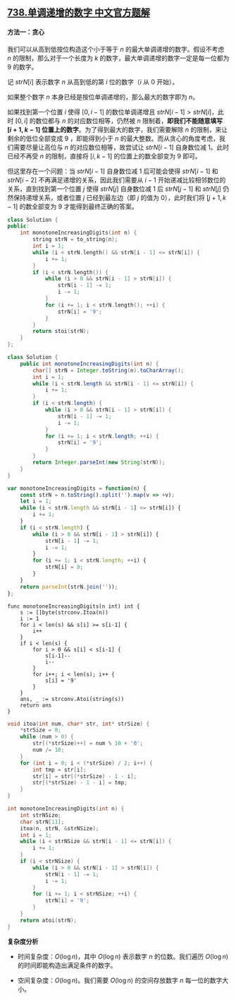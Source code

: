 ## [738.单调递增的数字 中文官方题解](https://leetcode.cn/problems/monotone-increasing-digits/solutions/100000/dan-diao-di-zeng-de-shu-zi-by-leetcode-s-5908)
#### 方法一：贪心

我们可以从高到低按位构造这个小于等于 $n$ 的最大单调递增的数字。假设不考虑 $n$ 的限制，那么对于一个长度为 $k$ 的数字，最大单调递增的数字一定是每一位都为 $9$ 的数字。

记 $\textit{strN}[i]$ 表示数字 $n$ 从高到低的第 $i$ 位的数字（$i$ 从 $0$ 开始）。

如果整个数字 $n$ 本身已经是按位单调递增的，那么最大的数字即为 $n$。

如果找到第一个位置 $i$ 使得 $[0,i-1]$ 的数位单调递增且 $\textit{strN}[i-1]>\textit{strN}[i]$，此时 $[0,i]$ 的数位都与 $n$ 的对应数位相等，仍然被 $n$ 限制着，**即我们不能随意填写 $[i+1,k-1]$ 位置上的数字**。为了得到最大的数字，我们需要解除 $n$ 的限制，来让剩余的低位全部变成 $9$ ，即能得到小于 $n$ 的最大整数。而从贪心的角度考虑，我们需要尽量让高位与 $n$ 的对应数位相等，故尝试让 $\textit{strN}[i-1]$ 自身数位减 $1$。此时已经不再受 $n$ 的限制，直接将 $[i, k-1]$ 的位置上的数全部变为 $9$ 即可。

但这里存在一个问题：当 $\textit{strN}[i-1]$ 自身数位减 $1$ 后可能会使得 $\textit{strN}[i-1]$ 和 $\textit{strN}[i-2]$ 不再满足递增的关系，因此我们需要从 $i-1$ 开始递减比较相邻数位的关系，直到找到第一个位置 $j$ 使得 $\textit{strN}[j]$ 自身数位减 $1$ 后 $\textit{strN}[j-1]$ 和 $\textit{strN}[j]$ 仍然保持递增关系，或者位置 $j$ 已经到最左边（即 $j$ 的值为 $0$），此时我们将 $[j+1,k-1]$ 的数全部变为 $9$ 才能得到最终正确的答案。

```C++ [sol1-C++]
class Solution {
public:
    int monotoneIncreasingDigits(int n) {
        string strN = to_string(n);
        int i = 1;
        while (i < strN.length() && strN[i - 1] <= strN[i]) {
            i += 1;
        }
        if (i < strN.length()) {
            while (i > 0 && strN[i - 1] > strN[i]) {
                strN[i - 1] -= 1;
                i -= 1;
            }
            for (i += 1; i < strN.length(); ++i) {
                strN[i] = '9';
            }
        }
        return stoi(strN);
    }
};
```

```Java [sol1-Java]
class Solution {
    public int monotoneIncreasingDigits(int n) {
        char[] strN = Integer.toString(n).toCharArray();
        int i = 1;
        while (i < strN.length && strN[i - 1] <= strN[i]) {
            i += 1;
        }
        if (i < strN.length) {
            while (i > 0 && strN[i - 1] > strN[i]) {
                strN[i - 1] -= 1;
                i -= 1;
            }
            for (i += 1; i < strN.length; ++i) {
                strN[i] = '9';
            }
        }
        return Integer.parseInt(new String(strN));
    }
}
```

```JavaScript [sol1-JavaScript]
var monotoneIncreasingDigits = function(n) {
    const strN = n.toString().split('').map(v => +v);
    let i = 1;
    while (i < strN.length && strN[i - 1] <= strN[i]) {
        i += 1;
    }
    if (i < strN.length) {
        while (i > 0 && strN[i - 1] > strN[i]) {
            strN[i - 1] -= 1;
            i -= 1;
        }
        for (i += 1; i < strN.length; ++i) {
            strN[i] = 9;
        }
    }
    return parseInt(strN.join(''));
};
```

```Golang [sol1-Golang]
func monotoneIncreasingDigits(n int) int {
    s := []byte(strconv.Itoa(n))
    i := 1
    for i < len(s) && s[i] >= s[i-1] {
        i++
    }
    if i < len(s) {
        for i > 0 && s[i] < s[i-1] {
            s[i-1]--
            i--
        }
        for i++; i < len(s); i++ {
            s[i] = '9'
        }
    }
    ans, _ := strconv.Atoi(string(s))
    return ans
}
```

```C [sol1-C]
void itoa(int num, char* str, int* strSize) {
    *strSize = 0;
    while (num > 0) {
        str[(*strSize)++] = num % 10 + '0';
        num /= 10;
    }
    for (int i = 0; i < (*strSize) / 2; i++) {
        int tmp = str[i];
        str[i] = str[(*strSize) - 1 - i];
        str[(*strSize) - 1 - i] = tmp;
    }
}

int monotoneIncreasingDigits(int n) {
    int strNSize;
    char strN[11];
    itoa(n, strN, &strNSize);
    int i = 1;
    while (i < strNSize && strN[i - 1] <= strN[i]) {
        i += 1;
    }
    if (i < strNSize) {
        while (i > 0 && strN[i - 1] > strN[i]) {
            strN[i - 1] -= 1;
            i -= 1;
        }
        for (i += 1; i < strNSize; ++i) {
            strN[i] = '9';
        }
    }
    return atoi(strN);
}
```

**复杂度分析**

- 时间复杂度：$O(\log n)$，其中 $O(\log n)$ 表示数字 $n$ 的位数。我们遍历 $O(\log n)$ 的时间即能构造出满足条件的数字。

- 空间复杂度：$O(\log n)$。我们需要 $O(\log n)$ 的空间存放数字 $n$ 每一位的数字大小。